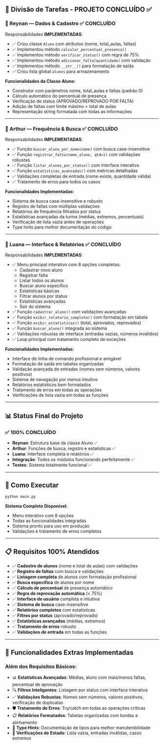 ## 👥 Divisão de Tarefas - PROJETO CONCLUÍDO ✅

### 👤 Reynan — Dados & Cadastro ✅ **CONCLUÍDO**
Responsabilidades **IMPLEMENTADAS**:
- ✅ Criou classe `Aluno` com atributos (nome, total_aulas, faltas)
- ✅ Implementou método `calcular_percentual_presenca()`
- ✅ Implementou método `verificar_status()` com regra de 75%
- ✅ Implementou método `adicionar_falta(quantidade)` com validação
- ✅ Implementou método `__str__()` para formatação de saída
- ✅ Criou lista global `alunos` para armazenamento

**Funcionalidades da Classe Aluno:**
- Construtor com parâmetros nome, total_aulas e faltas (padrão 0)
- Cálculo automático do percentual de presença
- Verificação de status (APROVADO/REPROVADO POR FALTA)
- Adição de faltas com limite máximo = total de aulas
- Representação string formatada com todas as informações

---

### 👤 Arthur — Frequência & Busca ✅ **CONCLUÍDO**
Responsabilidades **IMPLEMENTADAS**:
- ✅ Função `buscar_aluno_por_nome(nome)` com busca case-insensitive
- ✅ Função `registrar_falta(nome_aluno, qtd=1)` com validações robustas
- ✅ Função `listar_alunos_por_status()` com interface interativa
- ✅ Função `estatisticas_avancadas()` com métricas detalhadas
- ✅ Validações completas de entrada (nome existe, quantidade válida)
- ✅ Tratamento de erros para todos os casos

**Funcionalidades Implementadas:**
- Sistema de busca case-insensitive e robusto
- Registro de faltas com múltiplas validações
- Relatórios de frequência filtrados por status
- Estatísticas avançadas da turma (médias, extremos, percentuais)
- Verificação de lista vazia antes de operações
- Type hints para melhor documentação do código

---

### 👤 Luana — Interface & Relatórios ✅ **CONCLUÍDO**
Responsabilidades **IMPLEMENTADAS**:
- ✅ Menu principal interativo com 8 opções completas:
  - Cadastrar novo aluno
  - Registrar falta
  - Listar todos os alunos
  - Buscar aluno específico
  - Estatísticas básicas
  - Filtrar alunos por status
  - Estatísticas avançadas
  - Sair do sistema
- ✅ Função `cadastrar_aluno()` com validações avançadas
- ✅ Função `exibir_relatorio_completo()` com formatação em tabela
- ✅ Função `exibir_estatisticas()` (total, aprovados, reprovados)
- ✅ Função `buscar_aluno()` integrada ao sistema
- ✅ Validações robustas de interface (entradas vazias, números inválidos)
- ✅ Loop principal com tratamento completo de exceções

**Funcionalidades Implementadas:**
- Interface de linha de comando profissional e amigável
- Formatação de saída em tabelas organizadas
- Validação avançada de entradas (nomes sem números, valores positivos)
- Sistema de navegação por menus intuitivo
- Relatórios estatísticos bem formatados
- Tratamento de erros em todas as operações
- Verificações de lista vazia em todas as funções

---

## 📊 Status Final do Projeto

### ✅ **100% CONCLUÍDO**
- **Reynan**: Estrutura base da classe Aluno ✅
- **Arthur**: Funções de busca, registro e estatísticas ✅
- **Luana**: Interface completa e relatórios ✅
- **Integração**: Todos os módulos funcionando perfeitamente ✅
- **Testes**: Sistema totalmente funcional ✅

---

## 🚀 Como Executar

```bash
python main.py
```

**Sistema Completo Disponível:**
- Menu interativo com 8 opções
- Todas as funcionalidades integradas
- Sistema pronto para uso em produção
- Validações e tratamento de erros completos

---

## 📋 Requisitos 100% Atendidos

- ✅ **Cadastro de alunos** (nome e total de aulas) com validações
- ✅ **Registro de faltas** com busca e validações
- ✅ **Listagem completa** de alunos com formatação profissional
- ✅ **Busca específica** de alunos por nome
- ✅ **Cálculo de percentual** de presença automático
- ✅ **Regra de reprovação automática** (< 75%)
- ✅ **Interface de usuário** completa e intuitiva
- ✅ **Sistema de busca** case-insensitive
- ✅ **Relatórios completos** com estatísticas
- ✅ **Filtros por status** (aprovado/reprovado)
- ✅ **Estatísticas avançadas** (médias, extremos)
- ✅ **Tratamento de erros** robusto
- ✅ **Validações de entrada** em todas as funções

---

## 🎯 Funcionalidades Extras Implementadas

### **Além dos Requisitos Básicos:**
- 📊 **Estatísticas Avançadas**: Médias, aluno com mais/menos faltas, percentual de aprovação
- 🔍 **Filtros Inteligentes**: Listagem por status com interface interativa
- ✅ **Validações Robustas**: Nomes sem números, valores positivos, verificação de duplicatas
- 🛡️ **Tratamento de Erros**: Try/catch em todas as operações críticas
- 📋 **Relatórios Formatados**: Tabelas organizadas com bordas e alinhamento
- 🔄 **Type Hints**: Documentação de tipos para melhor manutenibilidade
- 🚫 **Verificações de Estado**: Lista vazia, entradas inválidas, casos extremos


